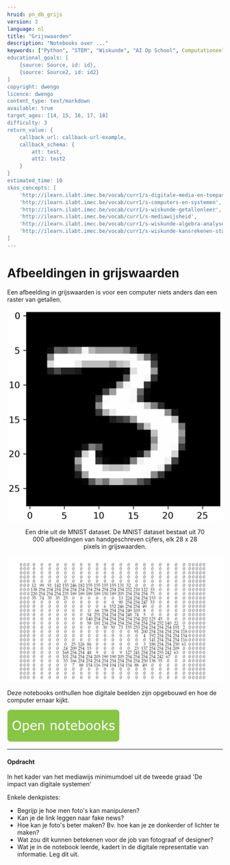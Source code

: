 ```yaml
---
hruid: pn_db_grijs
version: 3
language: nl
title: "Grijswaarden"
description: "Notebooks over ..."
keywords: ["Python", "STEM", "Wiskunde", "AI Op School", Computationeel denken"]
educational_goals: [
    {source: Source, id: id}, 
    {source: Source2, id: id2}
]
copyright: dwengo
licence: dwengo
content_type: text/markdown
available: true
target_ages: [14, 15, 16, 17, 18]
difficulty: 3
return_value: {
    callback_url: callback-url-example,
    callback_schema: {
        att: test,
        att2: test2
    }
}
estimated_time: 10
skos_concepts: [
    'http://ilearn.ilabt.imec.be/vocab/curr1/s-digitale-media-en-toepassingen', 
    'http://ilearn.ilabt.imec.be/vocab/curr1/s-computers-en-systemen', 
    'http://ilearn.ilabt.imec.be/vocab/curr1/s-wiskunde-getallenleer', 
    'http://ilearn.ilabt.imec.be/vocab/curr1/s-mediawijsheid', 
    'http://ilearn.ilabt.imec.be/vocab/curr1/s-wiskunde-algebra-analyse', 
    'http://ilearn.ilabt.imec.be/vocab/curr1/s-wiskunde-kansrekenen-statistiek'
]
---
```


# Afbeeldingen in grijswaarden


Een afbeelding in grijswaarden is voor een computer niets anders dan een raster van getallen. 

![](embed/drie.jpg "Een drie uit de MNIST dataset")
<figure>
    <figcaption align = "center">Een drie uit de MNIST dataset. De MNIST dataset bestaat uit 70 000 afbeeldingen van handgeschreven cijfers, elk 28 x 28 pixels in grijswaarden.</figcaption>
</figure>

![](embed/drieraster.png "Pixelwaarden van deze drie")

Deze notebooks onthullen hoe digitale beelden zijn opgebouwd en hoe de computer ernaar kijkt.

[![](embed/Knop.png "Knop")](https://kiks.ilabt.imec.be/jupyterhub/?id=1501 "Notebooks Grijswaarden")

--------------
#### Opdracht
In het kader van het mediawijs minimumdoel uit de tweede graad 'De impact van digitale systemen'

Enkele denkpistes:<br>
- Begrijp je hoe men foto's kan manipuleren?
- Kan je de link leggen naar fake news?
- Hoe kan je foto's beter maken? Bv. hoe kan je ze donkerder of lichter te maken?
- Wat zou dit kunnen betekenen voor de job van fotograaf of designer?
- Wat je in de notebook leerde, kadert in de digitale representatie van informatie. Leg dit uit. 


